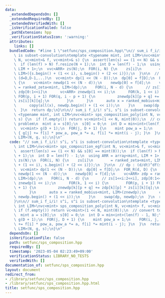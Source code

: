 ```yaml
---
data:
  _extendedDependsOn: []
  _extendedRequiredBy: []
  _extendedVerifiedWith: []
  _isVerificationFailed: false
  _pathExtension: hpp
  _verificationStatusIcon: ':warning:'
  attributes:
    links: []
  bundledCode: "#line 1 \"setfunc/sps_composition.hpp\"\n// sum_i f_i/i! s^i, s^i\
    \ is subset-convolution\ntemplate <typename mint, int LIM>\nvc<mint> sps_composition_egf(int\
    \ N, vc<mint>& f, vc<mint>& s) {\n  assert(len(s) == (1 << N) && s[0] == mint(0));\n\
    \  if (len(f) > N) f.resize(N + 1);\n  int D = len(f) - 1;\n  using ARR = array<mint,\
    \ LIM + 1>;\n  vvc<ARR> zs(N);\n  FOR(i, N) {\n    zs[i]\n        = ranked_zeta<mint,\
    \ LIM>({s.begin() + (1 << i), s.begin() + (2 << i)});\n  }\n\n  // dp : (d/dt)^df(s)\
    \ (d=D,D-1,...)\n  vc<mint> dp(1 << (N - D));\n  dp[0] = f[D];\n  FOR_R(d, D)\
    \ {\n    vc<mint> newdp(1 << (N - d));\n    newdp[0] = f[d];\n    vc<ARR> zdp\
    \ = ranked_zeta<mint, LIM>(dp);\n    FOR(i, N - d) {\n      // zs[1<<i:2<<i],\
    \ zdp[0:1<<i]\n      vc<ARR> znewdp(1 << i);\n      FOR(k, 1 << i) {\n       \
    \ FOR(p, i + 1) FOR(q, i - p + 1) {\n          znewdp[k][p + q] += zdp[k][p] *\
    \ zs[i][k][q];\n        }\n      }\n      auto x = ranked_mobius<mint, LIM>(znewdp);\n\
    \      copy(all(x), newdp.begin() + (1 << i));\n    }\n    swap(dp, newdp);\n\
    \  }\n  return dp;\n}\n\n// sum_i f_i/i! s^i, s^i is subset-convolution\ntemplate\
    \ <typename mint, int LIM>\nvc<mint> sps_composition_poly(int N, vc<mint> f, vc<mint>\
    \ s) {\n  if (f.empty()) return vc<mint>(1 << N, mint(0));\n  // convert to egf\
    \ problem\n  mint a = s[0];\n  s[0] = 0;\n  int D = min<int>(len(f) - 1, N);\n\
    \  vc<mint> g(D + 1);\n  FOR(j, D + 1) {\n    mint pow_a = 1;\n    FOR(i, j, len(f))\
    \ { g[j] += f[i] * pow_a, pow_a *= a, f[i] *= mint(i - j); }\n  }\n  return composition_egf_sps<mint,\
    \ LIM>(N, g, s);\n}\n"
  code: "// sum_i f_i/i! s^i, s^i is subset-convolution\ntemplate <typename mint,\
    \ int LIM>\nvc<mint> sps_composition_egf(int N, vc<mint>& f, vc<mint>& s) {\n\
    \  assert(len(s) == (1 << N) && s[0] == mint(0));\n  if (len(f) > N) f.resize(N\
    \ + 1);\n  int D = len(f) - 1;\n  using ARR = array<mint, LIM + 1>;\n  vvc<ARR>\
    \ zs(N);\n  FOR(i, N) {\n    zs[i]\n        = ranked_zeta<mint, LIM>({s.begin()\
    \ + (1 << i), s.begin() + (2 << i)});\n  }\n\n  // dp : (d/dt)^df(s) (d=D,D-1,...)\n\
    \  vc<mint> dp(1 << (N - D));\n  dp[0] = f[D];\n  FOR_R(d, D) {\n    vc<mint>\
    \ newdp(1 << (N - d));\n    newdp[0] = f[d];\n    vc<ARR> zdp = ranked_zeta<mint,\
    \ LIM>(dp);\n    FOR(i, N - d) {\n      // zs[1<<i:2<<i], zdp[0:1<<i]\n      vc<ARR>\
    \ znewdp(1 << i);\n      FOR(k, 1 << i) {\n        FOR(p, i + 1) FOR(q, i - p\
    \ + 1) {\n          znewdp[k][p + q] += zdp[k][p] * zs[i][k][q];\n        }\n\
    \      }\n      auto x = ranked_mobius<mint, LIM>(znewdp);\n      copy(all(x),\
    \ newdp.begin() + (1 << i));\n    }\n    swap(dp, newdp);\n  }\n  return dp;\n\
    }\n\n// sum_i f_i/i! s^i, s^i is subset-convolution\ntemplate <typename mint,\
    \ int LIM>\nvc<mint> sps_composition_poly(int N, vc<mint> f, vc<mint> s) {\n \
    \ if (f.empty()) return vc<mint>(1 << N, mint(0));\n  // convert to egf problem\n\
    \  mint a = s[0];\n  s[0] = 0;\n  int D = min<int>(len(f) - 1, N);\n  vc<mint>\
    \ g(D + 1);\n  FOR(j, D + 1) {\n    mint pow_a = 1;\n    FOR(i, j, len(f)) { g[j]\
    \ += f[i] * pow_a, pow_a *= a, f[i] *= mint(i - j); }\n  }\n  return composition_egf_sps<mint,\
    \ LIM>(N, g, s);\n}\n"
  dependsOn: []
  isVerificationFile: false
  path: setfunc/sps_composition.hpp
  requiredBy: []
  timestamp: '2023-05-04 02:23:49+09:00'
  verificationStatus: LIBRARY_NO_TESTS
  verifiedWith: []
documentation_of: setfunc/sps_composition.hpp
layout: document
redirect_from:
- /library/setfunc/sps_composition.hpp
- /library/setfunc/sps_composition.hpp.html
title: setfunc/sps_composition.hpp
---
```

